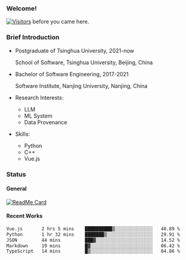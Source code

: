 ### Welcome!

[![Visitors](https://visitor-badge.laobi.icu/badge?page_id=HermitSun.HermitSun)]() before you came here.

### Brief Introduction

- Postgraduate of Tsinghua University, 2021-now
  
  School of Software, Tsinghua University, Beijing, China

- Bachelor of Software Engineering, 2017-2021
  
  Software Institute, Nanjing University, Nanjing, China

- Research Interests:
  - LLM
  - ML System
  - Data Provenance

- Skills:
  - Python
  - C++
  - Vue.js

### Status

#### General

[![ReadMe Card](https://github-readme-stats.hermitsun.vercel.app/api?username=HermitSun&count_private=true&show_icons=true)]()

#### Recent Works

<!--START_SECTION:waka-->

```txt
Vue.js       2 hrs 5 mins    ██████████▒░░░░░░░░░░░░░░   40.89 %
Python       1 hr 32 mins    ███████▒░░░░░░░░░░░░░░░░░   29.91 %
JSON         44 mins         ███▓░░░░░░░░░░░░░░░░░░░░░   14.52 %
Markdown     19 mins         █▓░░░░░░░░░░░░░░░░░░░░░░░   06.42 %
TypeScript   14 mins         █▒░░░░░░░░░░░░░░░░░░░░░░░   04.86 %
```

<!--END_SECTION:waka-->
